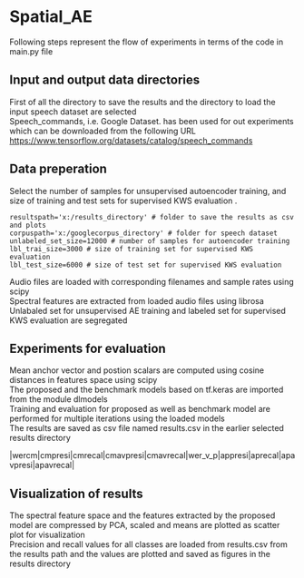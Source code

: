 # Spatial_AE
Following steps represent the flow of experiments in terms of the code in main.py file

## Input and output data directories
First of all the directory to save the results and the directory to load the input speech dataset are selected  
Speech_commands, i.e. Google Dataset. has been used for out experiments which can be downloaded from the following URL  
https://www.tensorflow.org/datasets/catalog/speech_commands

## Data preperation
Select the number of samples for unsupervised autoencoder training, and size of training and test sets for supervised KWS evaluation .

```
resultspath='x:/results_directory' # folder to save the results as csv and plots
corpuspath='x:/googlecorpus_directory' # folder for speech dataset
unlabeled_set_size=12000 # number of samples for autoencoder training
lbl_trai_size=3000 # size of training set for supervised KWS evaluation
lbl_test_size=6000 # size of test set for supervised KWS evaluation
```

Audio files are loaded with corresponding filenames and sample rates using scipy  
Spectral features are extracted from loaded audio files using librosa  
Unlabaled set for unsupervised AE training and labeled set for   supervised KWS evaluation are segregated  

## Experiments for evaluation
Mean anchor vector and postion scalars are computed using cosine distances in features space using scipy  
The proposed and the benchmark models based on tf.keras are imported from the module dlmodels  
Training and evaluation for proposed as well as benchmark model are performed for multiple iterations using the loaded models  
The results are saved as csv file named results.csv in the earlier selected results directory  


|wercm|cmpresi|cmrecal|cmavpresi|cmavrecal|wer_v_p|appresi|aprecal|apavpresi|apavrecal|

## Visualization of results
The spectral feature space and the features extracted by the proposed model are compressed by PCA, scaled and means are plotted as scatter plot for visualization  
Precision and recall values for all classes are loaded from results.csv from the results path and the values are plotted and saved as figures in the results directory
